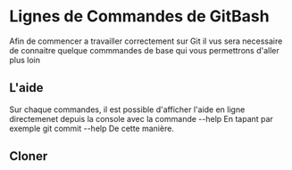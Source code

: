 # Lignes de Commandes de GitBash

Afin de commencer a travailler correctement sur Git il vus sera necessaire de connaitre quelque commmandes de base qui vous permettrons d'aller plus loin

## L'aide

Sur chaque commandes, il est possible d'afficher l'aide en ligne directemenet depuis la console avec la commande
    --help
En tapant par exemple
    git commit --help
De cette manière.

## Cloner
